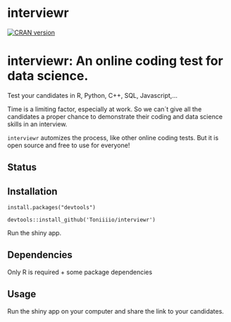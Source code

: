 # interviewr

[![CRAN version](http://www.r-pkg.org/badges/version/interviewr)](https://cran.r-project.org/package=interviewr)


# interviewr: An online coding test for data science.

Test your candidates in R, Python, C++, SQL, Javascript,...

Time is a limiting factor, especially at work. So we can´t give all the candidates a proper chance to demonstrate
their coding and data science skills in an interview.

`interviewr` automizes the process, like other online coding tests. But it is open source and free to use for everyone!

## Status


## Installation
`install.packages("devtools")`

`devtools::install_github('Toniiiio/interviewr')`

Run the shiny app.

## Dependencies

Only R is required + some package dependencies

## Usage

Run the shiny app on your computer and share the link to your candidates.
